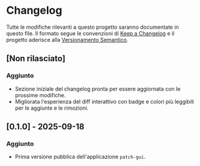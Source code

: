 # Changelog

Tutte le modifiche rilevanti a questo progetto saranno documentate in questo file.
Il formato segue le convenzioni di [Keep a Changelog](https://keepachangelog.com/it/1.1.0/)
e il progetto aderisce alla [Versionamento Semantico](https://semver.org/lang/it/).

## [Non rilasciato]
### Aggiunto
- Sezione iniziale del changelog pronta per essere aggiornata con le prossime modifiche.
- Migliorata l'esperienza del diff interattivo con badge e colori più leggibili per le aggiunte e le rimozioni.

## [0.1.0] - 2025-09-18
### Aggiunto
- Prima versione pubblica dell'applicazione `patch-gui`.
